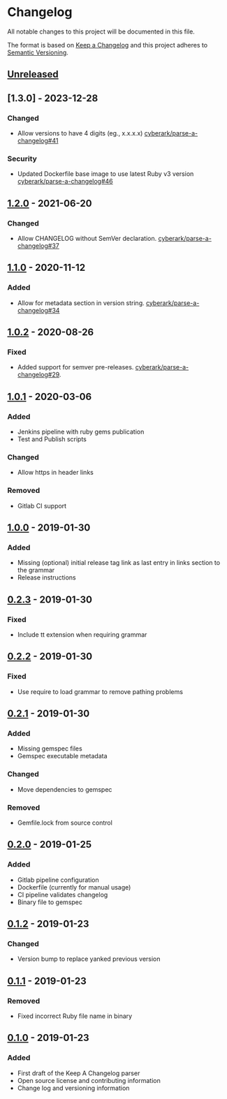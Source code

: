 # Changelog
All notable changes to this project will be documented in this file.

The format is based on [Keep a Changelog](http://keepachangelog.com/en/1.0.0/)
and this project adheres to [Semantic Versioning](http://semver.org/spec/v2.0.0.html).

## [Unreleased]

## [1.3.0] - 2023-12-28
### Changed
- Allow versions to have 4 digits (eg., x.x.x.x)
  [cyberark/parse-a-changelog#41](https://github.com/cyberark/parse-a-changelog/pulls/41)

### Security
- Updated Dockerfile base image to use latest Ruby v3 version
  [cyberark/parse-a-changelog#46](https://github.com/cyberark/parse-a-changelog/pulls/46)

## [1.2.0] - 2021-06-20
### Changed
- Allow CHANGELOG without SemVer declaration.
  [cyberark/parse-a-changelog#37](https://github.com/cyberark/parse-a-changelog/issues/37)

## [1.1.0] - 2020-11-12
### Added
- Allow for metadata section in version string.
  [cyberark/parse-a-changelog#34](https://github.com/cyberark/parse-a-changelog/issues/34)

## [1.0.2] - 2020-08-26
### Fixed
- Added support for semver pre-releases.
  [cyberark/parse-a-changelog#29](https://github.com/cyberark/parse-a-changelog/issues/29).

## [1.0.1] - 2020-03-06
### Added
- Jenkins pipeline with ruby gems publication
- Test and Publish scripts

### Changed
- Allow https in header links

### Removed
- Gitlab CI support

## [1.0.0] - 2019-01-30
### Added
- Missing (optional) initial release tag link as last entry in links section to the grammar
- Release instructions

## [0.2.3] - 2019-01-30
### Fixed
- Include tt extension when requiring grammar

## [0.2.2] - 2019-01-30
### Fixed
- Use require to load grammar to remove pathing problems

## [0.2.1] - 2019-01-30
### Added
- Missing gemspec files
- Gemspec executable metadata

### Changed
- Move dependencies to gemspec

### Removed
- Gemfile.lock from source control

## [0.2.0] - 2019-01-25
### Added
- Gitlab pipeline configuration
- Dockerfile (currently for manual usage)
- CI pipeline validates changelog
- Binary file to gemspec

## [0.1.2] - 2019-01-23
### Changed
- Version bump to replace yanked previous version

## [0.1.1] - 2019-01-23
### Removed
- Fixed incorrect Ruby file name in binary

## [0.1.0] - 2019-01-23
### Added
- First draft of the Keep A Changelog parser
- Open source license and contributing information
- Change log and versioning information

[Unreleased]: https://github.com/cyberark/parse-a-changelog/compare/v1.3.0...HEAD
[1.2.0]: https://github.com/cyberark/parse-a-changelog/compare/v1.2.0...v1.3.0
[1.2.0]: https://github.com/cyberark/parse-a-changelog/compare/v1.1.0...v1.2.0
[1.1.0]: https://github.com/cyberark/parse-a-changelog/compare/v1.0.2...v1.1.0
[1.0.2]: https://github.com/cyberark/parse-a-changelog/compare/v1.0.1...v1.0.2
[1.0.1]: https://github.com/cyberark/parse-a-changelog/compare/v1.0.0...v1.0.1
[1.0.0]: https://github.com/cyberark/parse-a-changelog/compare/v0.2.3...v1.0.0
[0.2.3]: https://github.com/cyberark/parse-a-changelog/compare/v0.2.2...v0.2.3
[0.2.2]: https://github.com/cyberark/parse-a-changelog/compare/v0.2.1...v0.2.2
[0.2.1]: https://github.com/cyberark/parse-a-changelog/compare/v0.2.0...v0.2.1
[0.2.0]: https://github.com/cyberark/parse-a-changelog/compare/v0.1.2...v0.2.0
[0.1.2]: https://github.com/cyberark/parse-a-changelog/compare/v0.1.1...v0.1.2
[0.1.1]: https://github.com/cyberark/parse-a-changelog/compare/v0.1.0...v0.1.1
[0.1.0]: https://github.com/cyberark/parse-a-changelog/releases/tag/v0.1.0
